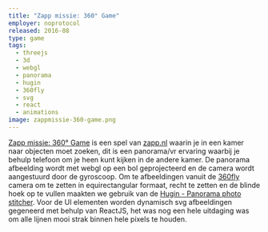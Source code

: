 ```yaml
---
title: "Zapp missie: 360° Game"
employer: noprotocol
released: 2016-08
type: game
tags:
  - threejs
  - 3d
  - webgl
  - panorama
  - hugin
  - 360fly
  - svg
  - react
  - animations
image: zappmissie-360-game.png
---
```


[Zapp missie: 360° Game](http://360game.kro-ncrv.nl) is een spel van [zapp.nl](http://zapp.nl) waarin je in een kamer naar objecten moet zoeken, dit is een panorama/vr ervaring waarbij je behulp telefoon om je heen kunt kijken in de andere kamer. De panorama afbeelding wordt met webgl op een bol geprojecteerd en de camera wordt aangestuurd door de gyroscoop.
Om te afbeeldingen vanuit de [360fly](https://360fly.com/) camera om te zetten in equirectangular formaat, recht te zetten en de blinde hoek op te vullen maakten we gebruik van de [Hugin - Panorama photo stitcher](http://hugin.sourceforge.net/).
Voor de UI elementen worden dynamisch svg afbeeldingen gegeneerd met behulp van ReactJS, het was nog een hele uitdaging was om alle lijnen mooi strak binnen hele pixels te houden.
